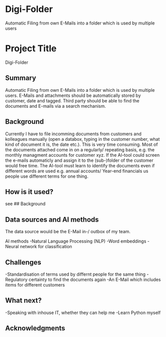 # Digi-Folder
Automatic Filing from own E-Mails into a folder which is used by multiple users

# Project Title

Digi-Folder

## Summary

Automatic Filing from own E-Mails into a folder which is used by multiple users. E-Mails and attachments should be automatically stored by customer, date and tagged. Third party should be able to find the documents and E-mails via a search mechanism.


## Background

Currently I have to file incomming documents from customers and kolleagues manually (open a databox, typing in the customer number, what kind of document it is, the date etc.). This is very time consuming. Most of the documents attached come in on a regularly/ repeating basis, e.g. the monthly managment accounts for customer xyz. If the AI-tool could screen the e-mails automaticly and assign it to the (sub-)folder of the customer would free time. The AI-tool must learn to identify the documents even if different words are used e.g. annual accounts/ Year-end financials us people use different terms for one thing.


## How is it used?

see ## Background
   


## Data sources and AI methods

The data source would be the E-Mail in-/ outbox of my team. 

AI methods
-Natural Language Processing (NLP)
-Word embeddings
-Neural network for classification


## Challenges

-Standardisation of terms used by differnt people for the same thing
-Regulatory certainty to find the documents again
-An E-Mail which includes items for different customers 

## What next?

-Speaking with inhouse IT, whether they can help me
-Learn Python myself


## Acknowledgments
